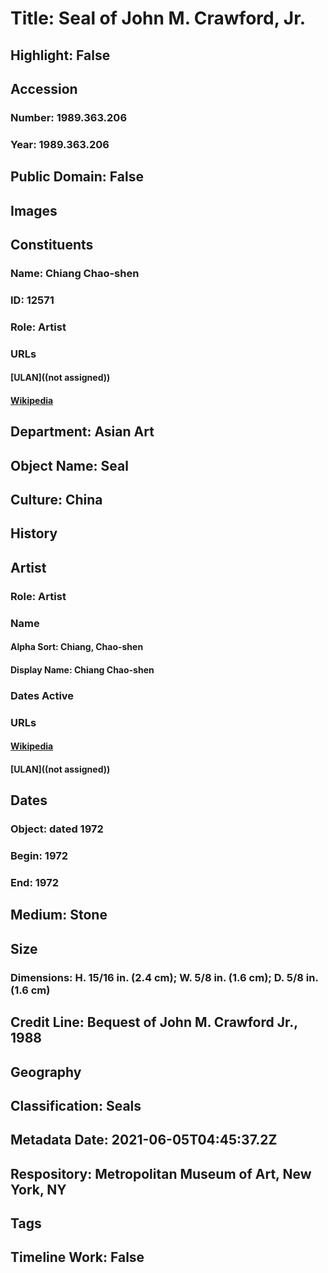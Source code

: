 # Title: Seal of John M. Crawford, Jr.
## Highlight: False
## Accession
### Number: 1989.363.206
### Year: 1989.363.206
## Public Domain: False
## Images
## Constituents
### Name: Chiang Chao-shen
### ID: 12571
### Role: Artist
### URLs
#### [ULAN]((not assigned))
#### [Wikipedia](https://www.wikidata.org/wiki/Q15910049)
## Department: Asian Art
## Object Name: Seal
## Culture: China
## History
## Artist
### Role: Artist
### Name
#### Alpha Sort: Chiang, Chao-shen
#### Display Name: Chiang Chao-shen
### Dates Active
### URLs
#### [Wikipedia](https://www.wikidata.org/wiki/Q15910049)
#### [ULAN]((not assigned))
## Dates
### Object: dated 1972
### Begin: 1972
### End: 1972
## Medium: Stone
## Size
### Dimensions: H. 15/16 in. (2.4 cm); W. 5/8 in. (1.6 cm); D. 5/8 in. (1.6 cm)
## Credit Line: Bequest of John M. Crawford Jr., 1988
## Geography
## Classification: Seals
## Metadata Date: 2021-06-05T04:45:37.2Z
## Respository: Metropolitan Museum of Art, New York, NY
## Tags
## Timeline Work: False